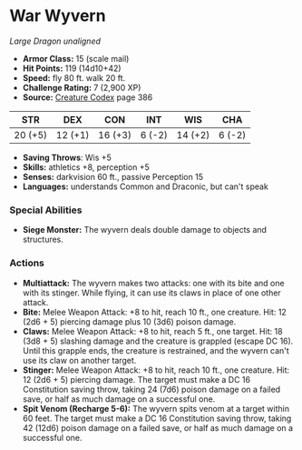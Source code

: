 # War Wyvern

*Large* *Dragon* *unaligned*

- **Armor Class:** 15 (scale mail)
- **Hit Points:** 119 (14d10+42)
- **Speed:** fly 80 ft. walk 20 ft.
- **Challenge Rating:** 7 (2,900 XP)
- **Source:** [Creature Codex](https://koboldpress.com/kpstore/product/creature-codex-for-5th-edition-dnd) page 386

| STR | DEX | CON | INT | WIS | CHA |
| --- | --- | --- | --- | --- | --- |
| 20 (+5) | 12 (+1) | 16 (+3) | 6 (-2) | 14 (+2) | 6 (-2) |

- **Saving Throws**: Wis +5
- **Skills:** athletics +8, perception +5
- **Senses:** darkvision 60 ft., passive Perception 15
- **Languages:** understands Common and Draconic, but can't speak

### Special Abilities

- **Siege Monster:** The wyvern deals double damage to objects and structures.

### Actions

- **Multiattack:** The wyvern makes two attacks: one with its bite and one with its stinger. While flying, it can use its claws in place of one other attack.
- **Bite:** Melee Weapon Attack: +8 to hit, reach 10 ft., one creature. Hit: 12 (2d6 + 5) piercing damage plus 10 (3d6) poison damage.
- **Claws:** Melee Weapon Attack: +8 to hit, reach 5 ft., one target. Hit: 18 (3d8 + 5) slashing damage and the creature is grappled (escape DC 16). Until this grapple ends, the creature is restrained, and the wyvern can't use its claw on another target.
- **Stinger:** Melee Weapon Attack: +8 to hit, reach 10 ft., one creature. Hit: 12 (2d6 + 5) piercing damage. The target must make a DC 16 Constitution saving throw, taking 24 (7d6) poison damage on a failed save, or half as much damage on a successful one.
- **Spit Venom (Recharge 5-6):** The wyvern spits venom at a target within 60 feet. The target must make a DC 16 Constitution saving throw, taking 42 (12d6) poison damage on a failed save, or half as much damage on a successful one.


